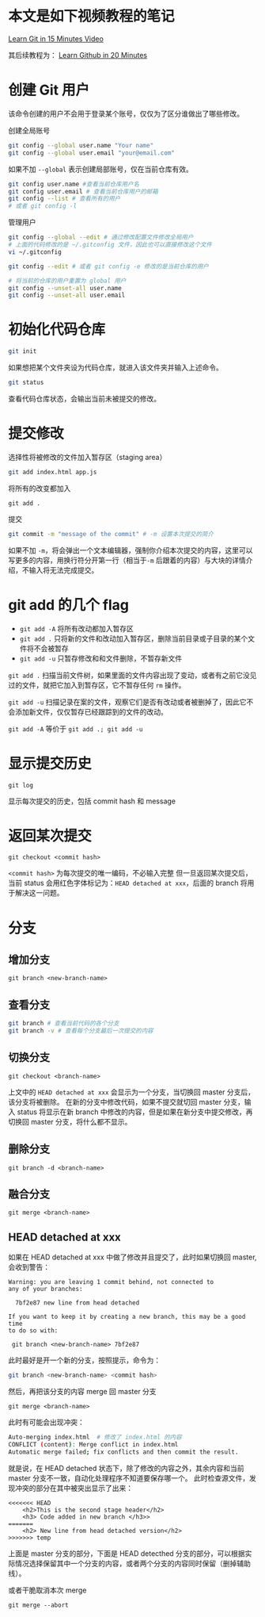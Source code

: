# 本文是如下视频教程的笔记
[Learn Git in 15 Minutes Video](https://www.youtube.com/watch?v=nhNq2kIvi9s)

其后续教程为：
[Learn Github in 20 Minutes](https://www.youtube.com/watch?v=USjZcfj8yxE)
# 创建 Git 用户
该命令创建的用户不会用于登录某个账号，仅仅为了区分谁做出了哪些修改。

创建全局账号
```bash
git config --global user.name "Your name"
git config --global user.email "your@email.com"
```
如果不加 `--global` 表示创建局部账号，仅在当前仓库有效。

```bash
git config user.name #查看当前仓库用户名
git config user.email # 查看当前仓库用户的邮箱
git config --list # 查看所有的用户
# 或者 git config -l 
```
管理用户
```bash
git config --global --edit # 通过修改配置文件修改全局用户
# 上面的代码修改的是 ~/.gitconfig 文件，因此也可以直接修改这个文件 
vi ~/.gitconfig 

git config --edit # 或者 git config -e 修改的是当前仓库的用户

# 将当前的仓库的用户重置为 global 用户
git config --unset-all user.name
git config --unset-all user.email 
```



# 初始化代码仓库
```bash
git init
```
如果想把某个文件夹设为代码仓库，就进入该文件夹并输入上述命令。

```bash
git status
```
查看代码仓库状态，会输出当前未被提交的修改。

# 提交修改
选择性将被修改的文件加入暂存区（staging area）
```bash
git add index.html app.js
```
将所有的改变都加入
```
git add .
```
提交
```bash
git commit -m "message of the commit" # -m 设置本次提交的简介
```
如果不加 `-m`，将会弹出一个文本编辑器，强制你介绍本次提交的内容，这里可以写更多的内容，用换行符分开第一行（相当于`-m` 后跟着的内容）与大块的详情介绍，不输入将无法完成提交。
# git add 的几个 flag
* `git add -A` 将所有改动都加入暂存区
* `git add .` 只将新的文件和改动加入暂存区，删除当前目录或子目录的某个文件将不会被暂存
* `git add -u` 只暂存修改和和文件删除，不暂存新文件


`git add .` 扫描当前文件树，如果里面的文件内容出现了变动，或者有之前它没见过的文件，就把它加入到暂存区，它不暂存任何 `rm` 操作。

`git add -u` 扫描记录在案的文件，观察它们是否有改动或者被删掉了，因此它不会添加新文件，仅仅暂存已经跟踪到的文件的改动。

`git add -A` 等价于 `git add .; git add -u`

# 显示提交历史
```
git log
```
显示每次提交的历史，包括 commit hash 和 message

# 返回某次提交
```
git checkout <commit hash>
```
`<commit hash>` 为每次提交的唯一编码，不必输入完整
但一旦返回某次提交后，当前 status 会用红色字体标记为：`HEAD detached at xxx`，后面的 branch 将用于解决这一问题。

# 分支
## 增加分支
```
git branch <new-branch-name>
```
## 查看分支
```bash
git branch # 查看当前代码的各个分支
git branch -v # 查看每个分支最后一次提交的内容
```
## 切换分支
```
git checkout <branch-name> 
```
上文中的 `HEAD detached at xxx` 会显示为一个分支，当切换回 master 分支后，该分支将被删除。
在新的分支中修改代码，如果不提交就切回 master 分支，输入 status 将显示在新 branch 中修改的内容，但是如果在新分支中提交修改，再切换回 master 分支，将什么都不显示。

## 删除分支
```
git branch -d <branch-name>
```

## 融合分支
```
git merge <branch-name>
```

## HEAD detached at xxx
如果在 HEAD detached at xxx 中做了修改并且提交了，此时如果切换回 master, 会收到警告：
```
Warning: you are leaving 1 commit behind, not connected to
any of your branches:

  7bf2e87 new line from head detached

If you want to keep it by creating a new branch, this may be a good time
to do so with:

 git branch <new-branch-name> 7bf2e87

```
此时最好是开一个新的分支，按照提示，命令为：
```bash
git branch <new-branch-name> <commit hash> 
```
然后，再把该分支的内容 merge 回 master 分支
```
git merge <branch-name>
```
此时有可能会出现冲突：
```bash
Auto-merging index.html  # 修改了 index.html 的内容
CONFLICT (content): Merge conflict in index.html
Automatic merge failed; fix conflicts and then commit the result. 
```
就是说，在 HEAD detached 状态下，除了修改的内容之外，其余内容和当前 master 分支不一致，自动化处理程序不知道要保存哪一个。
此时检查源文件，发现冲突的部分在其中被突出显示了出来：
```
<<<<<<< HEAD
    <h2>This is the second stage header</h2>
    <h3> Code added in new branch </h3>>
=======
    <h2> New line from head detached version</h2>
>>>>>>> temp
```
上面是 master 分支的部分，下面是 HEAD detecthed 分支的部分，可以根据实际情况选择保留其中一个分支的内容，或者两个分支的内容同时保留（删掉辅助线）。

或者干脆取消本次 merge
```
git merge --abort
```

































